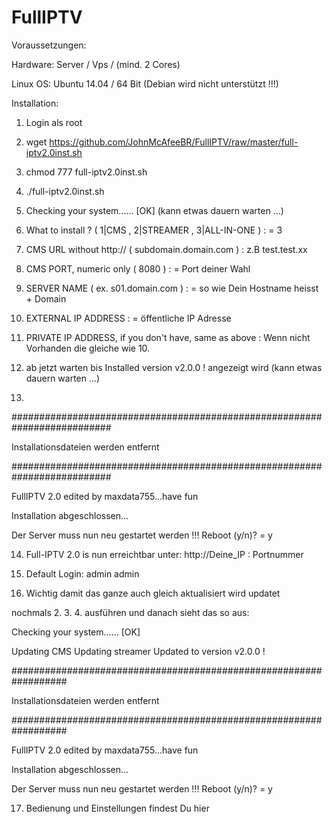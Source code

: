 # FullIPTV

Voraussetzungen:

Hardware: Server / Vps / (mind. 2 Cores)

Linux OS: Ubuntu 14.04 / 64 Bit (Debian wird nicht unterstützt !!!)

Installation:

1. Login als root

2. wget https://github.com/JohnMcAfeeBR/FullIPTV/raw/master/full-iptv2.0inst.sh

3. chmod 777 full-iptv2.0inst.sh

4. ./full-iptv2.0inst.sh

5. Checking your system...... [OK] (kann etwas dauern warten ...)

6. What to install ? ( 1|CMS , 2|STREAMER , 3|ALL-IN-ONE ) : = 3

7. CMS URL without http:// ( subdomain.domain.com ) : z.B test.test.xx

8. CMS PORT, numeric only ( 8080 ) : = Port deiner Wahl

9. SERVER NAME ( ex. s01.domain.com ) : = so wie Dein Hostname heisst + Domain

10. EXTERNAL IP ADDRESS : = öffentliche IP Adresse

11. PRIVATE IP ADDRESS, if you don't have, same as above : Wenn nicht Vorhanden die gleiche wie 10.

12. ab jetzt warten bis Installed version v2.0.0 ! angezeigt wird (kann etwas dauern warten ...)

13.

##########################################################################

Installationsdateien werden entfernt

##########################################################################

FullIPTV 2.0 edited by maxdata755...have fun

Installation abgeschlossen...

Der Server muss nun neu gestartet werden !!!
Reboot (y/n)? = y

14. Full-IPTV 2.0 is nun erreichtbar unter: http://Deine_IP : Portnummer

15. Default Login: admin admin

16. Wichtig damit das ganze auch gleich aktualisiert wird updatet

nochmals 2. 3. 4. ausführen und danach sieht das so aus:

Checking your system...... [OK]

Updating CMS
Updating streamer
Updated to version v2.0.0 !

##################################################################

Installationsdateien werden entfernt

##################################################################

FullIPTV 2.0 edited by maxdata755...have fun

Installation abgeschlossen...

Der Server muss nun neu gestartet werden !!!
Reboot (y/n)? = y

17. Bedienung und Einstellungen findest Du hier
